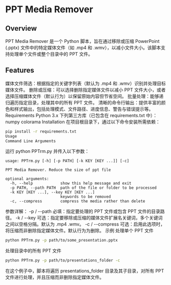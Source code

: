 # PPT Media Remover
## Overview
PPT Media Remover 是一个 Python 脚本，旨在通过移除或压缩 PowerPoint (.pptx) 文件中的特定媒体文件（如 .mp4 和 .wmv），以减小文件大小。该脚本支持处理单个文件或整个目录中的 PPT 文件。

## Features
媒体文件筛选：根据指定的关键字列表（默认为 .mp4 和 .wmv）识别并处理目标媒体文件。
删除或压缩：可以选择删除指定媒体文件以减小 PPT 文件大小，或者选择压缩媒体文件（默认行为）以保留原始内容但节省空间。
批量处理：能够递归遍历指定目录，处理其中的所有 PPT 文件。
清晰的命令行输出：提供丰富的颜色和样式输出，包括处理模式、文件路径、进度信息、警告与错误提示等。
Requirements
Python 3.x
下列第三方库（已包含在 requirements.txt 中）：
numpy
colorama
Installation
在项目根目录下，通过以下命令安装所需依赖：

```bash
pip install -r requirements.txt
Usage
Command Line Arguments
```
运行 python PPTrm.py 并传入以下参数：
```
usage: PPTrm.py [-h] [-p PATH] [-k KEY [KEY ...]] [-c]

PPT Media Remover. Reduce the size of ppt file

optional arguments:
  -h, --help            show this help message and exit
  -p PATH, --path PATH  path of the file or folder to be processed
  -k KEY [KEY ...], --key KEY [KEY ...]
                        keywords to be removed
  -c, --compress        compress the media rather than delete
```
参数详解：
-p / --path 必填：指定要处理的 PPT 文件或包含 PPT 文件的目录路径。
-k / --key 可选：指定要移除或压缩的媒体文件扩展名关键词，多个关键词之间以空格分隔。默认为 .mp4 .wmv。
-c / --compress 可选：启用此选项时，将压缩而非删除指定媒体文件。默认行为为删除。
示例
处理单个 PPT 文件
```bash
python PPTrm.py -p path/to/some_presentation.pptx
```
处理目录中的所有 PPT 文件
```bash
python PPTrm.py -p path/to/presentations_folder -c
```
在这个例子中，脚本将遍历 presentations_folder 目录及其子目录，对所有 PPT 文件进行处理，并且压缩而非删除指定媒体文件。
